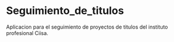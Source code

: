 # Seguimiento_de_titulos
Aplicacion para el seguimiento de proyectos de titulos del instituto profesional Ciisa.
